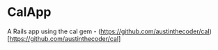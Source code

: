 # CalApp

A Rails app using the cal gem - (https://github.com/austinthecoder/cal)[https://github.com/austinthecoder/cal]